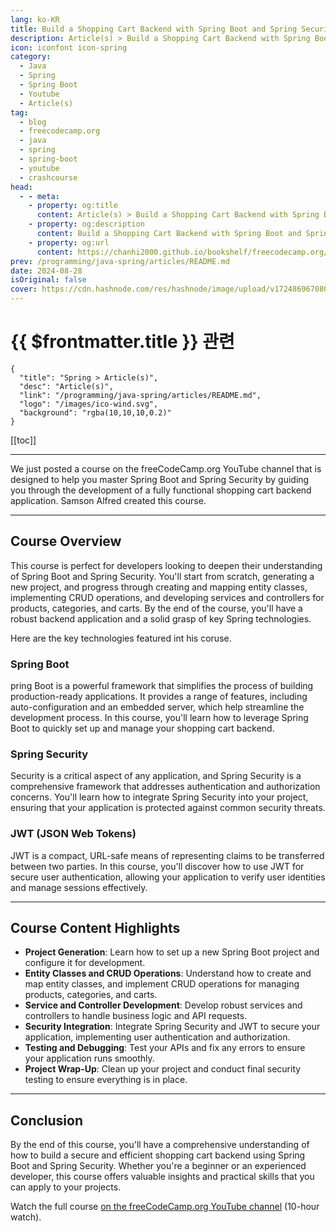 ```yaml
---
lang: ko-KR
title: Build a Shopping Cart Backend with Spring Boot and Spring Security
description: Article(s) > Build a Shopping Cart Backend with Spring Boot and Spring Security
icon: iconfont icon-spring
category: 
  - Java
  - Spring
  - Spring Boot
  - Youtube
  - Article(s)
tag: 
  - blog
  - freecodecamp.org
  - java
  - spring
  - spring-boot
  - youtube
  - crashcourse
head:
  - - meta:
    - property: og:title
      content: Article(s) > Build a Shopping Cart Backend with Spring Boot and Spring Security
    - property: og:description
      content: Build a Shopping Cart Backend with Spring Boot and Spring Security
    - property: og:url
      content: https://chanhi2000.github.io/bookshelf/freecodecamp.org/build-a-shopping-cart-backend-with-spring-boot-and-spring-security.html
prev: /programming/java-spring/articles/README.md
date: 2024-08-28
isOriginal: false
cover: https://cdn.hashnode.com/res/hashnode/image/upload/v1724869670804/390e87e2-487d-410f-84f9-20f636b72439.png
---
```


# {{ $frontmatter.title }} 관련

```component VPCard
{
  "title": "Spring > Article(s)",
  "desc": "Article(s)",
  "link": "/programming/java-spring/articles/README.md",
  "logo": "/images/ico-wind.svg",
  "background": "rgba(10,10,10,0.2)"
}
```

[[toc]]

---

<SiteInfo
  name="Build a Shopping Cart Backend with Spring Boot and Spring Security"
  desc="We just posted a course on the freeCodeCamp.org YouTube channel that is designed to help you master Spring Boot and Spring Security by guiding you through the development of a fully functional shopping cart backend application. Samson Alfred created ..."
  url="https://freecodecamp.org/news/build-a-shopping-cart-backend-with-spring-boot-and-spring-security/"
  logo="https://cdn.freecodecamp.org/universal/favicons/favicon.ico"
  preview="https://cdn.hashnode.com/res/hashnode/image/upload/v1724869670804/390e87e2-487d-410f-84f9-20f636b72439.png"/>

We just posted a course on the freeCodeCamp.org YouTube channel that is designed to help you master Spring Boot and Spring Security by guiding you through the development of a fully functional shopping cart backend application. Samson Alfred created this course.

---

## Course Overview

This course is perfect for developers looking to deepen their understanding of Spring Boot and Spring Security. You'll start from scratch, generating a new project, and progress through creating and mapping entity classes, implementing CRUD operations, and developing services and controllers for products, categories, and carts. By the end of the course, you'll have a robust backend application and a solid grasp of key Spring technologies.

Here are the key technologies featured int his coruse.

### Spring Boot

pring Boot is a powerful framework that simplifies the process of building production-ready applications. It provides a range of features, including auto-configuration and an embedded server, which help streamline the development process. In this course, you'll learn how to leverage Spring Boot to quickly set up and manage your shopping cart backend.

### Spring Security

Security is a critical aspect of any application, and Spring Security is a comprehensive framework that addresses authentication and authorization concerns. You'll learn how to integrate Spring Security into your project, ensuring that your application is protected against common security threats.

### JWT (JSON Web Tokens)

JWT is a compact, URL-safe means of representing claims to be transferred between two parties. In this course, you'll discover how to use JWT for secure user authentication, allowing your application to verify user identities and manage sessions effectively.

---

## Course Content Highlights

- **Project Generation**: Learn how to set up a new Spring Boot project and configure it for development.
- **Entity Classes and CRUD Operations**: Understand how to create and map entity classes, and implement CRUD operations for managing products, categories, and carts.
- **Service and Controller Development**: Develop robust services and controllers to handle business logic and API requests.
- **Security Integration**: Integrate Spring Security and JWT to secure your application, implementing user authentication and authorization.
- **Testing and Debugging**: Test your APIs and fix any errors to ensure your application runs smoothly.
- **Project Wrap-Up**: Clean up your project and conduct final security testing to ensure everything is in place.

---

## Conclusion

By the end of this course, you'll have a comprehensive understanding of how to build a secure and efficient shopping cart backend using Spring Boot and Spring Security. Whether you're a beginner or an experienced developer, this course offers valuable insights and practical skills that you can apply to your projects.

Watch the full course [<FontIcon icon="fa-brands fa-youtube"/>on the freeCodeCamp.org YouTube channel](https://youtu.be/oGhc5Z-WJSw) (10-hour watch).

<VidStack src="youtube/oGhc5Z-WJSw" />

